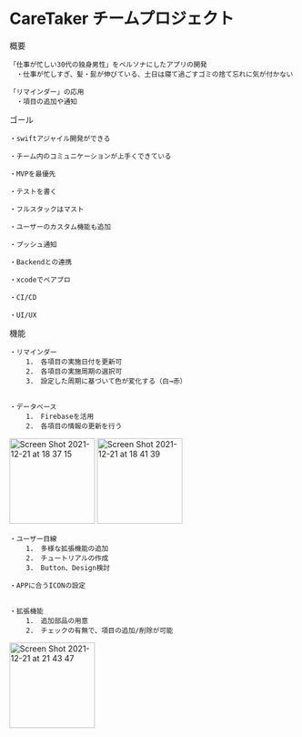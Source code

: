 # CareTaker チームプロジェクト

概要

    「仕事が忙しい30代の独身男性」をペルソナにしたアプリの開発
    　・仕事が忙しすぎ、髪・髭が伸びている、土日は寝て過ごすゴミの捨て忘れに気が付かない
     
    「リマインダー」の応用
    　・項目の追加や通知


ゴール
    
    ・swiftアジャイル開発ができる

    ・チーム内のコミュニケーションが上手くできている

    ・MVPを最優先

    ・テストを書く

    ・フルスタックはマスト

    ・ユーザーのカスタム機能も追加

    ・プッシュ通知

    ・Backendとの連携

    ・xcodeでペアプロ

    ・CI/CD

    ・UI/UX


機能

    ・リマインダー
        1.　各項目の実施日付を更新可
        2.　各項目の実施周期の選択可
        3.　設定した周期に基づいて色が変化する（白→赤）
        
        
    ・データベース
        1.　Firebaseを活用
        2.　各項目の情報の更新を行う
        
        
    
<img width="150" alt="Screen Shot 2021-12-21 at 18 37 15" src="https://user-images.githubusercontent.com/90611732/146907154-c88dfb6a-0acc-44ba-9cac-80fec28e4059.png">

<img width="150" alt="Screen Shot 2021-12-21 at 18 41 39" src="https://user-images.githubusercontent.com/90611732/146907788-1f17d705-ef8e-4b7f-b19b-e9d0c639fc40.png">

    ・ユーザー目線
        1.　多様な拡張機能の追加
        2.　チュートリアルの作成
        3.　Button、Design検討
        
    ・APPに合うICONの設定
    
    
    ・拡張機能
        1.　追加部品の用意
        2.　チェックの有無で、項目の追加/削除が可能


<img width="150" alt="Screen Shot 2021-12-21 at 21 43 47" src="https://user-images.githubusercontent.com/90611732/146931990-de1dc5a7-7d3e-4118-9d88-58672373420b.png">

    
